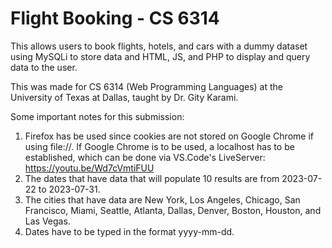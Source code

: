 # Flight Booking - CS 6314

This allows users to book flights, hotels, and cars with a dummy dataset using MySQLi to store data and HTML, JS, and PHP to display and query data to the user.

This was made for CS 6314 (Web Programming Languages) at the University of Texas at Dallas, taught by Dr. Gity Karami.

Some important notes for this submission:
1. Firefox has be used since cookies are not stored on Google Chrome if using file://. If Google Chrome is to be used, a localhost has to be established, which can be done via VS.Code's LiveServer: https://youtu.be/Wd7cVmtiFUU
2. The dates that have data that will populate 10 results are from 2023-07-22 to 2023-07-31.
3. The cities that have data are New York, Los Angeles, Chicago, San Francisco, Miami, Seattle, Atlanta, Dallas, Denver, Boston, Houston, and Las Vegas.
4. Dates have to be typed in the format yyyy-mm-dd.